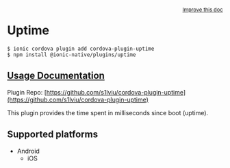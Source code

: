 <a style="float:right;font-size:12px;" href="http://github.com/danielsogl/awesome-cordova-plugins/edit/master/src/@awesome-cordova-plugins/plugins/uptime/index.ts#L1">
  Improve this doc
</a>

# Uptime

```
$ ionic cordova plugin add cordova-plugin-uptime
$ npm install @ionic-native/plugins/uptime
```

## [Usage Documentation](https://ionicframework.com/docs/native/uptime/)

Plugin Repo: [https://github.com/s1lviu/cordova-plugin-uptime](https://github.com/s1lviu/cordova-plugin-uptime)

This plugin provides the time spent in milliseconds since boot (uptime).

## Supported platforms

- Android
  - iOS
